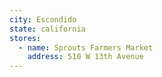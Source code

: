 ```yaml
---
city: Escondido
state: california
stores:
  - name: Sprouts Farmers Market
    address: 510 W 13th Avenue
---
```

